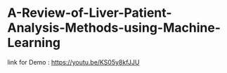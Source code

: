 # A-Review-of-Liver-Patient-Analysis-Methods-using-Machine-Learning
link for Demo :
https://youtu.be/KS05y8kfJJU
